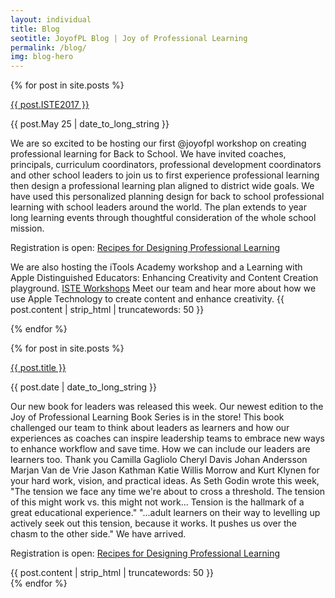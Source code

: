 ```yaml
---
layout: individual
title: Blog
seotitle: JoyofPL Blog | Joy of Professional Learning
permalink: /blog/
img: blog-hero
---
```


{% for post in site.posts %}
<div class="post-area">
  <a href="{{ post.url | prepend: site.baseurl }}" class="bold">{{ post.ISTE2017 }}</a>
  <p class="post-date">{{ post.May 25 | date_to_long_string }}</p>
  <p>We are so excited to be hosting our first @joyofpl workshop on creating professional learning for Back to School. We have invited coaches, principals, curriculum coordinators, professional development coordinators and other school leaders to join us to first experience professional learning  then design a professional learning plan aligned to district wide goals. We have used this personalized planning design for back to school professional learning with school leaders around the world. The plan extends to year long learning events through thoughtful consideration of the whole school mission. 
      <div>
    <div>
  <div>
<div>
<p>Registration is open: <a href="https://conference.iste.org/2017/program/search/detail_session.php?id=108675817">Recipes for Designing Professional Learning</a>
 <div>
    <div>
  <div>
<div>
  <p> We are also hosting the iTools Academy workshop and a Learning with Apple Distinguished Educators: Enhancing Creativity and Content Creation playground. <a href="https://conference.iste.org/2017/program/search/detail_presenter.php?id=108114820">ISTE Workshops</a>  Meet our team and hear more about how we use Apple Technology to create content and enhance creativity.
    {{ post.content | strip_html | truncatewords: 50 }}
  <p>
      <div>
    <div>
  <div>
<div>
{% endfor %}

{% for post in site.posts %}
<div class="post-area">
  <a href="{{ post.url | prepend: site.baseurl }}" class="bold">{{ post.title }}</a>
  <p class="post-date">{{ post.date | date_to_long_string }}</p>
  <p>Our new book for leaders was released this week.
Our newest edition to the Joy of Professional Learning Book Series is in the store! This book challenged our team to think about leaders as learners and how our experiences as coaches can inspire leadership teams to embrace new ways to enhance workflow and save time. How we can include our leaders are learners too.
Thank you Camilla Gagliolo Cheryl Davis Johan Andersson Marjan Van de Vrie Jason Kathman Katie Willis Morrow and Kurt Klynen for your hard work, vision, and practical ideas.
As Seth Godin wrote this week, 
 "The tension we face any time we're about to cross a threshold. The tension of this might work vs. this might not work... Tension is the hallmark of a great educational experience." 
"...adult learners on their way to levelling up actively seek out this tension, because it works. It pushes us over the chasm to the other side."
We have arrived.
      <div>
    <div>
  <div>
<div>
<p>Registration is open: <a href="https://itunes.apple.com/us/book/the-joy-of-professional-learning-strategies-for-leaders/id1235488390?mt=11">Recipes for Designing Professional Learning</a>
 <div>
    {{ post.content | strip_html | truncatewords: 50 }}
      <div>
    <div>
  <div>
<div>
{% endfor %}
